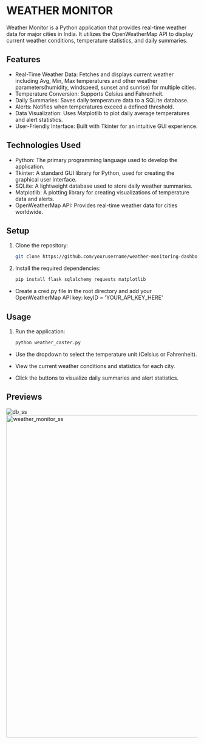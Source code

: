 # WEATHER MONITOR

Weather Monitor is a Python application that provides real-time weather data for major cities in India. It utilizes the OpenWeatherMap API to display current weather conditions, temperature statistics, and daily summaries.

## Features
* Real-Time Weather Data: Fetches and displays current weather including Avg, Min, Max temperatures and other weather parameters(humidity, windspeed, sunset and sunrise) for multiple cities.
* Temperature Conversion: Supports Celsius and Fahrenheit.
* Daily Summaries: Saves daily temperature data to a SQLite database.
* Alerts: Notifies when temperatures exceed a defined threshold.
* Data Visualization: Uses Matplotlib to plot daily average temperatures and alert statistics.
* User-Friendly Interface: Built with Tkinter for an intuitive GUI experience.
  
## Technologies Used
* Python: The primary programming language used to develop the application.
* Tkinter: A standard GUI library for Python, used for creating the graphical user interface.
* SQLite: A lightweight database used to store daily weather summaries.
* Matplotlib: A plotting library for creating visualizations of temperature data and alerts.
* OpenWeatherMap API: Provides real-time weather data for cities worldwide.

## Setup
1. Clone the repository:
   ```bash
   git clone https://github.com/yourusername/weather-monitoring-dashboard.git

2. Install the required dependencies:
   ```bash
   pip install flask sqlalchemy requests matplotlib

* Create a cred.py file in the root directory and add your OpenWeatherMap API key:
  keyID = 'YOUR_API_KEY_HERE'

## Usage
1. Run the application:
   ```bash
   python weather_caster.py

* Use the dropdown to select the temperature unit (Celsius or Fahrenheit).

* View the current weather conditions and statistics for each city.

* Click the buttons to visualize daily summaries and alert statistics.

## Previews
![db_ss](https://github.com/user-attachments/assets/037a9223-ad1e-462b-9e5c-e06a99cfb069)
<img width="847" alt="weather_monitor_ss" src="https://github.com/user-attachments/assets/d028b253-66ad-4c70-994e-56e2179f3569">


